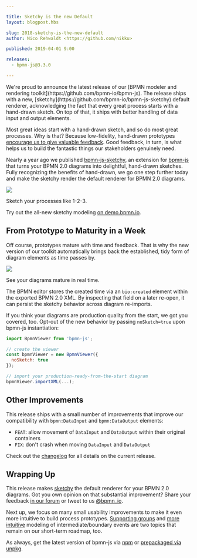 ```yaml
---

title: Sketchy is the new Default
layout: blogpost.hbs

slug: 2018-sketchy-is-the-new-default
author: Nico Rehwaldt <https://github.com/nikku>

published: 2019-04-01 9:00

releases:
  - bpmn-js@3.3.0

---
```



<p class="introduction">
  We're proud to announce the latest release of our [BPMN modeler and rendering toolkit](https://github.com/bpmn-io/bpmn-js). The release ships with a new, [sketchy](https://github.com/bpmn-io/bpmn-js-sketchy) default renderer, acknowledging the fact that every great process starts with a hand-drawn sketch. On top of that, it ships with better handling of data input and output elements.
</p>

<!-- continue -->

Most great ideas start with a hand-drawn sketch, and so do most great processes. Why is that? Because low-fidelity, hand-drawn prototypes [encourage us to give valuable feedback](https://theblog.adobe.com/prototyping-difference-low-fidelity-high-fidelity-prototypes-use/). Good feedback, in turn, is what helps us to build the fantastic things our stakeholders genuinely need.

Nearly a year ago we published [bpmn-js-sketchy](https://github.com/bpmn-io/bpmn-js-sketchy), an extension for [bpmn-js](https://github.com/bpmn-io/bpmn-js) that turns your BPMN 2.0 diagrams into delightful, hand-drawn sketches. Fully recognizing the benefits of hand-drawn, we go one step further today and make the sketchy render the default renderer for BPMN 2.0 diagrams.

<div class="figure">

  <a href="https://demo.bpmn.io/s/start">
    <img src="{{ assets }}/attachments/blog/2018/001-auto-place.gif">
  </a>

  <p class="caption">
    Sketch your processes like 1-2-3.
  </p>
</div>

Try out the all-new sketchy modeling [on demo.bpmn.io](https://demo.bpmn.io/s/start).


## From Prototype to Maturity in a Week

Off course, prototypes mature with time and feedback. That is why the new version of our toolkit automatically brings back the established, tidy form of diagram elements as time passes by.

<div class="figure">

  <a href="https://demo.bpmn.io/s/start">
    <img src="{{ assets }}/attachments/blog/2018/001-auto-place.gif">
  </a>

  <p class="caption">
    See your diagrams mature in real time.
  </p>
</div>


The BPMN editor stores the created time via an `bio:created` element within the exported BPMN 2.0 XML. By inspecting that field on a later re-open, it can persist the sketchy behavior across diagram re-imports.

If you think your diagrams are production quality from the start, we got you covered, too. Opt-out of the new behavior by passing `noSketch=true` upon bpmn-js instantiation:

```javascript
import BpmnViewer from 'bpmn-js';

// create the viewer
const bpmnViewer = new BpmnViewer({
  noSketch: true
});

// import your production-ready-from-the-start diagram
bpmnViewer.importXML(...);
```


## Other Improvements

This release ships with a small number of improvements that improve our compatibility with `bpmn:DataInput` and `bpmn:DataOutput` elements:

* `FEAT`: allow movement of `DataInput` and `DataOutput` within their original containers
* `FIX`: don't crash when moving `DataInput` and `DataOutput`

Check out the [changelog](https://github.com/bpmn-io/bpmn-js/blob/master/CHANGELOG.md#330) for all details on the current release.


## Wrapping Up

This release makes [sketchy](https://github.com/bpmn-io/bpmn-js-sketchy) the default renderer for your BPMN 2.0 diagrams. Got you own opinion on that substantial improvement? Share your feedback [in our forum](https://forum.bpmn.io/) or tweet to us [@bpmn_io](https://twitter.com/bpmn_io).

Next up, we focus on many small usability improvements to make it even more intuitive to build process prototypes. [Supporting groups](https://github.com/bpmn-io/bpmn-js/issues/343) and [more intuitive](https://github.com/bpmn-io/bpmn-js/issues/478) modeling of intermediate/boundary events are two topics that remain on our short-term roadmap, too.

As always, get the latest version of bpmn-js via [npm](https://www.npmjs.com/package/bpmn-js) or [prepackaged via unpkg](http://unpkg.com/bpmn-js/dist/).